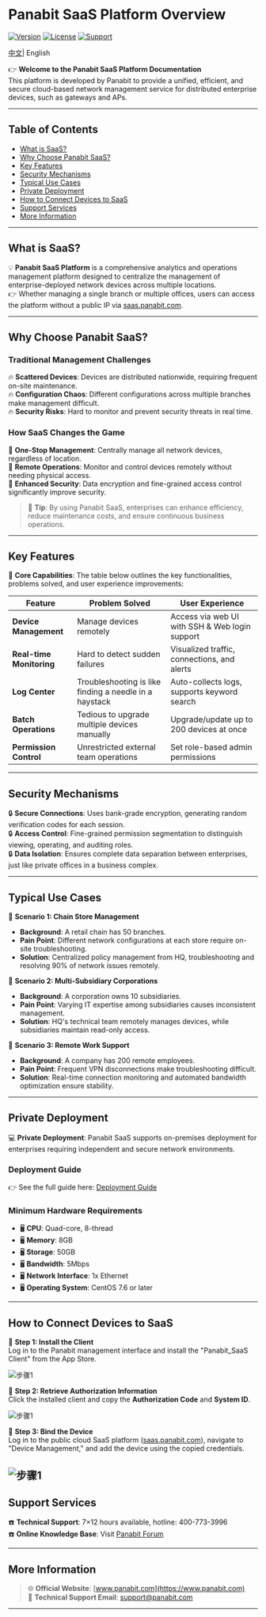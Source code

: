 # Panabit SaaS Platform Overview

[![Version](https://img.shields.io/badge/version-1.0-blue.svg)](https://github.com/Panabit/SaaS)
[![License](https://img.shields.io/badge/license-MIT-green.svg)](LICENSE)
[![Support](https://img.shields.io/badge/support-7x12-blue.svg)](https://bbs.panabit.com)

<p>
    <a href="README_CN.md">中文<a/>|  English   
</p>

👉 **Welcome to the Panabit SaaS Platform Documentation**  
This platform is developed by Panabit to provide a unified, efficient, and secure cloud-based network management service for distributed enterprise devices, such as gateways and APs.

---

## Table of Contents

- [What is SaaS?](#what-is-saas)
- [Why Choose Panabit SaaS?](#why-choose-panabit-saas)
- [Key Features](#key-features)
- [Security Mechanisms](#security-mechanisms)
- [Typical Use Cases](#typical-use-cases)
- [Private Deployment](#private-deployment)
- [How to Connect Devices to SaaS](#how-to-connect-devices-to-saas)
- [Support Services](#support-services)
- [More Information](#more-information)

---

## What is SaaS?

💡 **Panabit SaaS Platform** is a comprehensive analytics and operations management platform designed to centralize the management of enterprise-deployed network devices across multiple locations.  
👉 Whether managing a single branch or multiple offices, users can access the platform without a public IP via [saas.panabit.com](https://saas.panabit.com).

---

## Why Choose Panabit SaaS?

### Traditional Management Challenges

🔥 **Scattered Devices**: Devices are distributed nationwide, requiring frequent on-site maintenance.  
🔥 **Configuration Chaos**: Different configurations across multiple branches make management difficult.  
🔥 **Security Risks**: Hard to monitor and prevent security threats in real time.

### How SaaS Changes the Game

🚀 **One-Stop Management**: Centrally manage all network devices, regardless of location.  
🚀 **Remote Operations**: Monitor and control devices remotely without needing physical access.  
🚀 **Enhanced Security**: Data encryption and fine-grained access control significantly improve security.

> 💬 **Tip**: By using Panabit SaaS, enterprises can enhance efficiency, reduce maintenance costs, and ensure continuous business operations.

---

## Key Features

🔹 **Core Capabilities**: The table below outlines the key functionalities, problems solved, and user experience improvements:

| **Feature** | **Problem Solved** | **User Experience** |
|------------|------------------|--------------------|
| **Device Management** | Manage devices remotely | Access via web UI with SSH & Web login support |
| **Real-time Monitoring** | Hard to detect sudden failures | Visualized traffic, connections, and alerts |
| **Log Center** | Troubleshooting is like finding a needle in a haystack | Auto-collects logs, supports keyword search |
| **Batch Operations** | Tedious to upgrade multiple devices manually | Upgrade/update up to 200 devices at once |
| **Permission Control** | Unrestricted external team operations | Set role-based admin permissions |

---

## Security Mechanisms

🔒 **Secure Connections**: Uses bank-grade encryption, generating random verification codes for each session.  
🔒 **Access Control**: Fine-grained permission segmentation to distinguish viewing, operating, and auditing roles.  
🔒 **Data Isolation**: Ensures complete data separation between enterprises, just like private offices in a business complex.

---

## Typical Use Cases

📌 **Scenario 1: Chain Store Management**  
- **Background**: A retail chain has 50 branches.  
- **Pain Point**: Different network configurations at each store require on-site troubleshooting.  
- **Solution**: Centralized policy management from HQ, troubleshooting and resolving 90% of network issues remotely.

📌 **Scenario 2: Multi-Subsidiary Corporations**  
- **Background**: A corporation owns 10 subsidiaries.  
- **Pain Point**: Varying IT expertise among subsidiaries causes inconsistent management.  
- **Solution**: HQ's technical team remotely manages devices, while subsidiaries maintain read-only access.

📌 **Scenario 3: Remote Work Support**  
- **Background**: A company has 200 remote employees.  
- **Pain Point**: Frequent VPN disconnections make troubleshooting difficult.  
- **Solution**: Real-time connection monitoring and automated bandwidth optimization ensure stability.

---

## Private Deployment

💻 **Private Deployment**: Panabit SaaS supports on-premises deployment for enterprises requiring independent and secure network environments.

### Deployment Guide

👉 See the full guide here: [Deployment Guide](https://bbs.panabit.com/thread-23981-1-1.html)

### Minimum Hardware Requirements

- 🖥 **CPU**: Quad-core, 8-thread  
- 🖥 **Memory**: 8GB  
- 🖥 **Storage**: 50GB  
- 🖥 **Bandwidth**: 5Mbps  
- 🖥 **Network Interface**: 1x Ethernet  
- 🖥 **Operating System**: CentOS 7.6 or later

---

## How to Connect Devices to SaaS

🔧 **Step 1: Install the Client**  
Log in to the Panabit management interface and install the "Panabit_SaaS Client" from the App Store.

![步骤1](image/Step1.png)

🔧 **Step 2: Retrieve Authorization Information**  
Click the installed client and copy the **Authorization Code** and **System ID**.

![步骤1](image/Step2_EN.jpg)

🔧 **Step 3: Bind the Device**  
Log in to the public cloud SaaS platform ([saas.panabit.com](https://saas.panabit.com)), navigate to "Device Management," and add the device using the copied credentials.

![步骤1](image/Step3.png)
---

## Support Services

☎️ **Technical Support**: 7×12 hours available, hotline: 400-773-3996  
☎️ **Online Knowledge Base**: Visit [Panabit Forum](https://bbs.panabit.com)  

---

## More Information

> 🌐 **Official Website**: [www.panabit.com](https://www.panabit.com)  
> 📧 **Technical Support Email**: support@panabit.com

---



